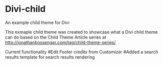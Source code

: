 # Divi-child
An example child theme for Divi

This exmaple child theme was created to showcase what a Divi child theme can do based on the Child Theme Article series at http://jonathanbossenger.com/tag/child-theme-series/

Current functionality
#Edit Footer credits from Customizer
#Added a search results template for search results rendering
